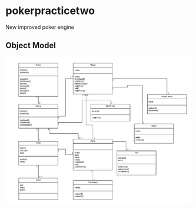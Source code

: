 # pokerpracticetwo
New improved poker engine
## Object Model
![Poker model](/images/PokerModel.png)
